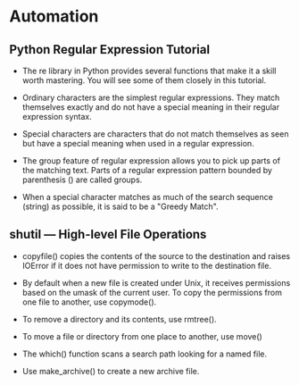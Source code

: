 # Automation

## Python Regular Expression Tutorial

* The re library in Python provides several functions that make it a skill worth mastering. You will see some of them closely in this tutorial.

* Ordinary characters are the simplest regular expressions. They match themselves exactly and do not have a special meaning in their regular expression syntax.

* Special characters are characters that do not match themselves as seen but have a special meaning when used in a regular expression. 

* The group feature of regular expression allows you to pick up parts of the matching text. Parts of a regular expression pattern bounded by parenthesis () are called groups.

* When a special character matches as much of the search sequence (string) as possible, it is said to be a "Greedy Match".

## shutil — High-level File Operations

* copyfile() copies the contents of the source to the destination and raises IOError if it does not have permission to write to the destination file.

* By default when a new file is created under Unix, it receives permissions based on the umask of the current user. To copy the permissions from one file to another, use copymode().

* To remove a directory and its contents, use rmtree().

* To move a file or directory from one place to another, use move()

* The which() function scans a search path looking for a named file.

* Use make_archive() to create a new archive file. 